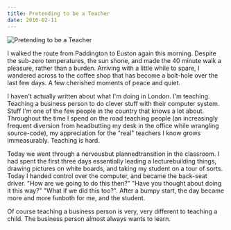 ```yaml
---
title: Pretending to be a Teacher
date: 2016-02-11
---
```


![Pretending to be a Teacher](https://source.unsplash.com/ZYYS1kapOm8/1600x900)

I walked the route from Paddington to Euston again this morning. Despite the sub-zero temperatures, the sun shone, and made the 40 minute walk a pleasure, rather than a burden. Arriving with a little while to spare, I wandered across to the coffee shop that has become a bolt-hole over the last few days. A few cherished moments of peace and quiet.

I haven't actually written about what I'm doing in London. I'm teaching. Teaching a business person to do clever stuff with their computer system. Stuff I'm one of the few people in the country that knows a lot about. Throughout the time I spend on the road teaching people (an increasingly frequent diversion from headbutting my desk in the office while wrangling source-code), my appreciation for the "real" teachers I know grows immeasurably. Teaching is hard.

Today we went through a nervousbut plannedtransition in the classroom. I had spent the first three days essentially leading a lecturebuilding things, drawing pictures on white boards, and taking my student on a tour of sorts. Today I handed control over the computer, and became the back-seat driver. "How are we going to do this then?" "Have you thought about doing it this way?" "What if we did this too?". After a bumpy start, the day became more and more funboth for me, and the student.

Of course teaching a business person is very, very different to teaching a child. The business person almost always wants to learn.